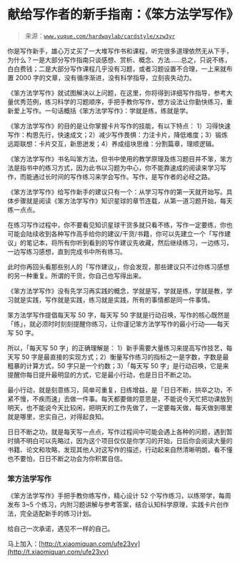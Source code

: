 # 献给写作者的新手指南：《笨方法学写作》

> 来源：[`www.yuque.com/hardwaylab/cardstyle/xzw3yr`](https://www.yuque.com/hardwaylab/cardstyle/xzw3yr)



你是写作新手，雄心万丈买了一大堆写作书和课程，听完很多道理依然无从下手，为什么？一是大部分写作指南只谈感想、赏析、概念、方法……总之，只说不练，白白费钱；二是大部分写作课程几乎没有习题，或者习题设置不合理，一上来就布置 2000 字的文章，没有循序渐进，没有科学指导，立刻丧失动力。 

《笨方法学写作》就试图解决以上问题，在这里，你将得到详细写作指导，参考大量优秀范例，练习科学的习题顺序，手把手教你写作，想方设法让你勤快练习，重新爱上写作。一句话概括《笨方法学写作》：学就是练，练就是学。 

《笨方法学写作》的目的是让你掌握卡片写作的技能，有以下特点： 1）习得快速写作：构思先行，快速成文；2）减少写作畏惧：力注卡片，降低难度；3）锻炼远距联想：卡片交互，新思迸发；4）养成组块思维：分割篇章，理顺逻辑。 

《笨方法学写作》书名叫笨方法，但书中使用的教学原理及练习题目并不笨，笨方法是指书中的练习方式，因为此书以习题为中心，你不能靠速成的阅读来学习写作，而能通过长时间的写作练习来学会写作。写作，是写作者的必经之路。 

《笨方法学写作》给写作新手的建议只有一个：从学习写作的第一天就开始写。具体步骤就是阅读《笨方法学写作》知识星球的章节连载，从第一道习题开始，每天练一点点。 

在练习写作过程中，你不要看见知识星球干货多就只看不练，写作一定要练，你也可能会陆续收到各种写作高手给你的建议/干货/书籍，你可以先建立一个「写作建议」的笔记本，将所有你听到看到的写作建议先收藏，然后继续练习，一边练习，一边写练习感想，直到完成书中所有练习。 

此时你再回头看那些别人的「写作建议」，你会发现，那些建议只不过你练习感想的另一种重复。所谓的干货，你自己也写得出来。 

《笨方法学写作》没有先学习再实践的概念，学就是写，学就是练，学就是教，学习就是实践，写作就是实践，练习就是实践，所有的事情都是同一件事情。 

笨方法学写作提倡每天写 50 字，每天写 50 字就是行动召唤，写作的核心既然是「练」，就必须时时刻刻提醒你练习，让你谨记笨方法学写作的最小行动——每天写 50 字。 

所以，「每天写 50 字」的正确理解是： 1）新手需要大量练习来提高写作技艺，每天写 50 字是最直接的实现方式；2）衡量写作练习的指标之一是字数，字数是最粗暴的计算方式，50 字只是一个约数；3）「每天写 50 字」是行动召唤，它是来提醒你每日提升最明显的方式，它是最小行动，也是日日不断之功。 

最小行动，就是刻意练习，简单可重复，日练增益，是「日日不断，拱卒之功，不紧不慢，不疾而速」去做一件事。每天都要做的意思是，不能说今天忙把功课放到明天，也不能说今天比较闲，把明天的工作先做了，一定要每天做，每天做到哪里就是哪里，忠实自己，对得起良知。 

日日不断之功，就是每天写一点点，写作过程间中可能会遇上各种的问题，遇到暂时搞不明白可以先略过，因为这个项目仅仅是你学习的开始，日后你会阅读大量的书籍、论文和攻略，发现其他人对这写作的描述，行动起来自然清晰明朗，看不懂也不要怕，日日不断之功会为你积累自信。 

### 笨方法学写作

 

《笨方法学写作》手把手教你练写作，精心设计 52 个写作练习，以练带学，每周发布 3~5 个练习，内附习题讲解与参考答案，结合认知科学原理，实践卡片创作法，完全适配新手的练习计划。 

给自己一次承诺，遇见不一样的自己。 

马上加入：[http://t.xiaomiquan.com/ufe23vv](http://t.xiaomiquan.com/ufe23vv)